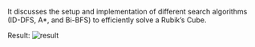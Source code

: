 It discusses the setup and implementation of different search algorithms (ID-DFS, A*, and Bi-BFS) to efficiently solve a Rubik’s Cube.

Result:
![result](https://github.com/user-attachments/assets/a33750de-90fe-4626-95bf-3c864c38a352)
